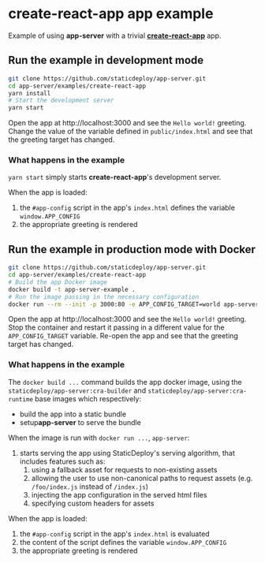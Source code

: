 # create-react-app app example

Example of using **app-server** with a trivial
[**create-react-app**](https://github.com/facebook/create-react-app) app.

## Run the example in development mode

```sh
git clone https://github.com/staticdeploy/app-server.git
cd app-server/examples/create-react-app
yarn install
# Start the development server
yarn start
```

Open the app at http://localhost:3000 and see the `Hello world!` greeting.
Change the value of the variable defined in `public/index.html` and see that the
greeting target has changed.

### What happens in the example

`yarn start` simply starts **create-react-app**'s development server.

When the app is loaded:

1.  the `#app-config` script in the app's `index.html` defines the variable
    `window.APP_CONFIG`
2.  the appropriate greeting is rendered

## Run the example in production mode with Docker

```sh
git clone https://github.com/staticdeploy/app-server.git
cd app-server/examples/create-react-app
# Build the app Docker image
docker build -t app-server-example .
# Run the image passing in the necessary configuration
docker run --rm --init -p 3000:80 -e APP_CONFIG_TARGET=world app-server-example
```

Open the app at http://localhost:3000 and see the `Hello world!` greeting. Stop
the container and restart it passing in a different value for the
`APP_CONFIG_TARGET` variable. Re-open the app and see that the greeting target
has changed.

### What happens in the example

The `docker build ...` command builds the app docker image, using the
`staticdeploy/app-server:cra-builder` and `staticdeploy/app-server:cra-runtime`
base images which respectively:

- build the app into a static bundle
- setup**app-server** to serve the bundle

When the image is run with `docker run ...`, `app-server`:

1.  starts serving the app using StaticDeploy's serving algorithm, that includes
    features such as:
    1. using a fallback asset for requests to non-existing assets
    2. allowing the user to use non-canonical paths to request assets (e.g.
       `/foo/index.js` instead of `/index.js`)
    3. injecting the app configuration in the served html files
    4. specifying custom headers for assets

When the app is loaded:

1.  the `#app-config` script in the app's `index.html` is evaluated
2.  the content of the script defines the variable `window.APP_CONFIG`
3.  the appropriate greeting is rendered
